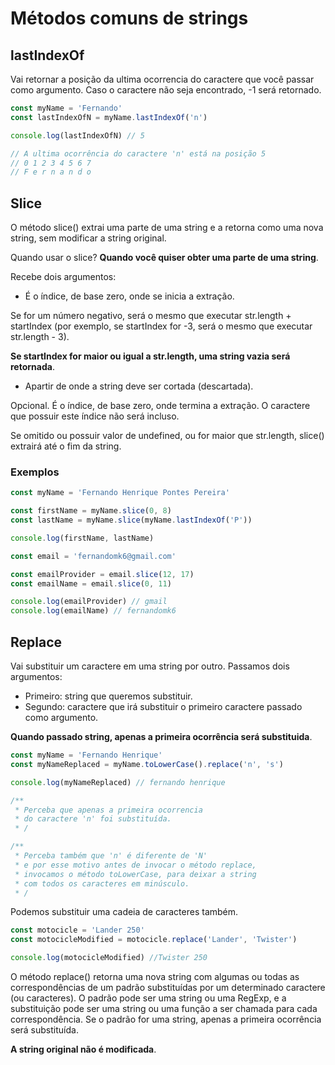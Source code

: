 # Métodos comuns de strings

## lastIndexOf

Vai retornar a posição da ultima ocorrencia do caractere que você passar 
como argumento. Caso o caractere não seja encontrado, -1 será retornado.

```js
const myName = 'Fernando'
const lastIndexOfN = myName.lastIndexOf('n')

console.log(lastIndexOfN) // 5

// A ultima ocorrência do caractere 'n' está na posição 5
// 0 1 2 3 4 5 6 7
// F e r n a n d o

```

## Slice

O método slice() extrai uma parte de uma string e a retorna como uma nova string, 
sem modificar a string original.

Quando usar o slice?
**Quando você quiser obter uma parte de uma string**.

Recebe dois argumentos:
- É o índice, de base zero, onde se inicia a extração.

Se for um número negativo, será o mesmo que executar str.length + startIndex 
(por exemplo, se startIndex for -3, será o mesmo que executar str.length - 3).

**Se startIndex for maior ou igual a str.length, uma string vazia será retornada**.

- Apartir de onde a string deve ser cortada (descartada).

Opcional. É o índice, de base zero, onde termina a extração. 
O caractere que possuir este índice não será incluso.

Se omitido ou possuir valor de undefined, ou for maior que str.length, 
slice() extrairá até o fim da string.

### Exemplos

```js
const myName = 'Fernando Henrique Pontes Pereira'

const firstName = myName.slice(0, 8)
const lastName = myName.slice(myName.lastIndexOf('P'))

console.log(firstName, lastName)
```

```js
const email = 'fernandomk6@gmail.com'

const emailProvider = email.slice(12, 17)
const emailName = email.slice(0, 11)

console.log(emailProvider) // gmail
console.log(emailName) // fernandomk6
```

## Replace

Vai substituir um caractere em uma string por outro.
Passamos dois argumentos:
- Primeiro: string que queremos substituir.
- Segundo: caractere que irá substituir o primeiro caractere passado como argumento.

**Quando passado string, apenas a primeira ocorrência será substituida**.

```js
const myName = 'Fernando Henrique'
const myNameReplaced = myName.toLowerCase().replace('n', 's') 

console.log(myNameReplaced) // fernando henrique

/**
 * Perceba que apenas a primeira ocorrencia
 * do caractere 'n' foi substituída.
 * /

/**
 * Perceba também que 'n' é diferente de 'N'
 * e por esse motivo antes de invocar o método replace,
 * invocamos o método toLowerCase, para deixar a string
 * com todos os caracteres em minúsculo.
 * /
```

Podemos substituir uma cadeia de caracteres também.

```js
const motocicle = 'Lander 250'
const motocicleModified = motocicle.replace('Lander', 'Twister')

console.log(motocicleModified) //Twister 250
```

O método replace() retorna uma nova string com algumas ou todas as 
correspondências de um padrão substituídas por um determinado caractere 
(ou caracteres). O padrão pode ser uma string ou uma RegExp, e a 
substituição pode ser uma string ou uma função a ser chamada para 
cada correspondência. Se o padrão for uma string, apenas a primeira 
ocorrência será substituída.

**A string original não é modificada**.
